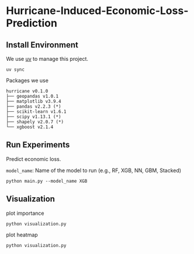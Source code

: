 # Hurricane-Induced-Economic-Loss-Prediction

## Install Environment

We use [uv](https://github.com/astral-sh/uv) to manage this project.

```shell
uv sync
```

Packages we use
```
hurricane v0.1.0
├── geopandas v1.0.1
├── matplotlib v3.9.4
├── pandas v2.2.3 (*)
├── scikit-learn v1.6.1
├── scipy v1.13.1 (*)
├── shapely v2.0.7 (*)
└── xgboost v2.1.4
```

## Run Experiments

Predict economic loss. 

`model_name`: Name of the model to run (e.g., RF, XGB, NN, GBM, Stacked)
```shell
python main.py --model_name XGB
```

## Visualization

plot importance
```shell
python visualization.py
```

plot heatmap
```shell
python visualization.py
```
